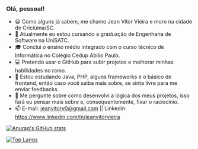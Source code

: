 ### Olá, pessoal!

- 😀 Como alguns já sabem, me chamo Jean Vitor Vieira e moro na cidade de Criciúma/SC.
- 🌱 Atualmente eu estou cursando a graduação de Engenharia de Software na UniSATC.
- 🎓 Concluí o ensino médio integrado com o curso técnico de Informática no Colégio Cedup Abilio Paulo.
- 💻 Pretendo usar o GitHub para subir projetos e melhorar minhas habilidades no ramo.
- 🤔 Estou estudando Java, PHP, alguns frameworks e o básico de frontend, então caso você saiba mais sobre, se sinta livre para me enviar feedbacks.
- 💬 Me pergunte sobre como desenvolvi a lógica dos meus projetos, isso fará eu pensar mais sobre e, consequentemente, fixar o raciocínio.
- 📫 E-mail: jeanvitorv0@gmail.com || Linkedin: https://www.linkedin.com/in/jeanvitorvieira

[![Anurag's GitHub stats](https://github-readme-stats.vercel.app/api?username=jeanvitorvieira&show_icons=true&theme=transparent&hide_rank=true)](https://github.com/anuraghazra/github-readme-stats)

[![Top Langs](https://github-readme-stats.vercel.app/api/top-langs/?username=jeanvitorvieira&show_icons=true&theme=transparent)](https://github.com/anuraghazra/github-readme-stats)
